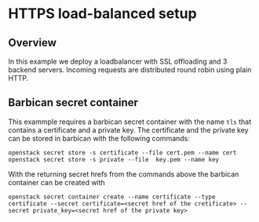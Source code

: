# HTTPS load-balanced setup

## Overview

In this example we deploy a loadbalancer with SSL offloading and 3 
backend servers. Incoming requests are distributed round robin 
using plain HTTP. 


## Barbican secret container

This exammple requires a barbican secret container with the name `tls` that 
contains a certificate and a private key.
The certificate and the private key can be stored in barbican with 
the following commands: 

```shell
openstack secret store -s certificate --file cert.pem --name cert
openstack secret store -s private --file  key.pem --name key
```

With the returning secret hrefs from the commands above the barbican
container can be created with 

```shell
openstack secret container create --name certificate --type certificate --secret certificate=<secret href of the cretificate> --secret private_key=<secret href of the private key>
```

